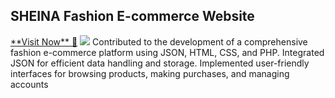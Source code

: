 <h2><b>SHEINA Fashion E-commerce Website</h2></b> <a href="https://sheina.netlify.app/" target="_blank">**Visit Now** 🚀</a>
<a href="https://www.youtube.com/watch?v=dQw4w9WgXcQ"><img src="https://user-images.githubusercontent.com/73097560/115834477-dbab4500-a447-11eb-908a-139a6edaec5c.gif"></a>
Contributed to the development of a comprehensive fashion e-commerce
platform using JSON, HTML, CSS, and PHP. Integrated JSON for efficient data
handling and storage. Implemented user-friendly interfaces for browsing
products, making purchases, and managing accounts
